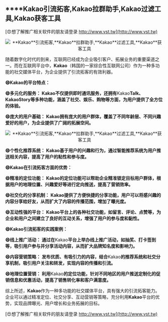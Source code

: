 ## ****Kakao**引流拓客,**Kakao**拉群助手,**Kakao**过滤工具,**Kakao**获客工具**

[😍想了解推广相关软件的朋友请登录 http://www.vst.tw](http://www.vst.tw)

 <center><img src="https://vst.tw/MP4/tuiguang/png/1.png" alt="**Kakao**引流拓客,**Kakao**拉群助手,**Kakao**过滤工具,**Kakao**获客工具"></center>

随着数字化时代的到来，互联网已经成为企业吸引客户、拓展业务的重要渠道之一。而在互联网平台中，**Kakao**（韩国的一家综合性互联网公司）作为一种多功能的社交媒体平台，为企业提供了引流拓客的有效利器。

**😄**Kakao**的平台特点：**

**😄多元化的服务： **Kakao**不仅提供即时通讯服务，还拥有**Kakao**Talk、**Kakao**Story等多种功能，涵盖了社交、娱乐、购物等方面，为用户提供了全方位的体验。**

**😄庞大的用户基础： **Kakao**拥有庞大的用户群体，覆盖了不同年龄层、不同兴趣爱好的用户，为企业提供了广阔的拓展空间。**

 <center><img src="https://vst.tw/MP4/tuiguang/png/7.png" alt="**Kakao**引流拓客,**Kakao**拉群助手,**Kakao**过滤工具,**Kakao**获客工具"></center>

**😄个性化推荐系统： **Kakao**基于用户的兴趣和行为，通过智能推荐系统为用户推送相关内容，提高了用户的粘性和参与度。**

**😄**Kakao**在引流拓客方面的优势：**

**😄精准的定位功能： **Kakao**的定位功能可以帮助企业精准锁定目标用户群体，根据用户的地理位置、兴趣爱好等进行定向推送，提高了营销效率。**

**😄社交化的分享机制： **Kakao**提供了方便快捷的分享功能，用户可以将感兴趣的内容分享给好友，从而扩大了内容的传播范围，增加了曝光度。**

**😄互动性强的平台： **Kakao**平台上的各种社交功能，如留言、评论、点赞等，为企业和用户之间建立了良好的互动关系，增强了用户的参与度和黏性。**

**😄**Kakao**引流拓客的实践案例：**

**😄线上推广活动： 通过在**Kakao**平台上举办线上推广活动，如抽奖、打卡签到等，吸引用户参与并分享活动内容，从而扩大品牌知名度和影响力。**

**😄内容营销策略： 发布优质、有吸引力的内容，结合**Kakao**的推荐系统和社交分享机制，吸引用户关注和转发，实现内容的传播和引流。**

**😄地理位置营销： 利用**Kakao**的定位功能，针对不同地区的用户推送定制化的促销信息和优惠活动，提高了销售转化率和客户满意度。**

综上所述，**Kakao**作为一种多功能的社交媒体平台，具有强大的引流拓客能力。企业可以通过精准定位、社交分享、互动营销等策略，充分利用**Kakao**平台的优势，实现品牌曝光、用户增长和业务拓展的目标。

[😍想了解推广相关软件的朋友请登录 http://www.vst.tw](http://www.vst.tw)



